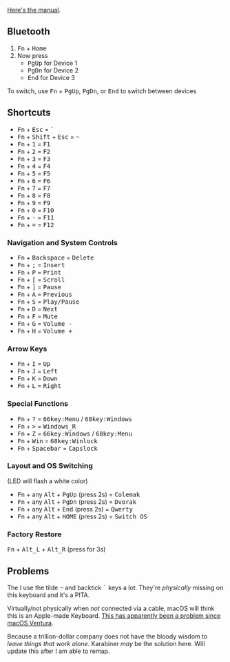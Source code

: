 [Here's the manual](/assets/PC66_Manual.pdf).

## Bluetooth

1. <kbd>Fn</kbd> + <kbd>Home</kbd>
2. Now press
   - <kbd>PgUp</kbd> for Device 1
   - <kbd>PgDn</kbd> for Device 2
   - <kbd>End</kbd> for Device 3

To switch, use <kbd>Fn</kbd> + <kbd>PgUp</kbd>, <kbd>PgDn</kbd>, or <kbd>End</kbd> to switch between devices

## Shortcuts

- <kbd>Fn</kbd> + <kbd>Esc</kbd> = <kbd>`</kbd>
- <kbd>Fn</kbd> + <kbd>Shift</kbd> + <kbd>Esc</kbd> = <kbd>~</kbd>
- <kbd>Fn</kbd> + <kbd>1</kbd> = <kbd>F1</kbd>
- <kbd>Fn</kbd> + <kbd>2</kbd> = <kbd>F2</kbd>
- <kbd>Fn</kbd> + <kbd>3</kbd> = <kbd>F3</kbd>
- <kbd>Fn</kbd> + <kbd>4</kbd> = <kbd>F4</kbd>
- <kbd>Fn</kbd> + <kbd>5</kbd> = <kbd>F5</kbd>
- <kbd>Fn</kbd> + <kbd>6</kbd> = <kbd>F6</kbd>
- <kbd>Fn</kbd> + <kbd>7</kbd> = <kbd>F7</kbd>
- <kbd>Fn</kbd> + <kbd>8</kbd> = <kbd>F8</kbd>
- <kbd>Fn</kbd> + <kbd>9</kbd> = <kbd>F9</kbd>
- <kbd>Fn</kbd> + <kbd>0</kbd> = <kbd>F10</kbd>
- <kbd>Fn</kbd> + <kbd>-</kbd> = <kbd>F11</kbd>
- <kbd>Fn</kbd> + <kbd>=</kbd> = <kbd>F12</kbd>

### Navigation and System Controls

- <kbd>Fn</kbd> + <kbd>Backspace</kbd> = <kbd>Delete</kbd>
- <kbd>Fn</kbd> + <kbd>;</kbd> = <kbd>Insert</kbd>
- <kbd>Fn</kbd> + <kbd>P</kbd> = <kbd>Print</kbd>
- <kbd>Fn</kbd> + <kbd>[</kbd> = <kbd>Scroll</kbd>
- <kbd>Fn</kbd> + <kbd>]</kbd> = <kbd>Pause</kbd>
- <kbd>Fn</kbd> + <kbd>A</kbd> = <kbd>Previous</kbd>
- <kbd>Fn</kbd> + <kbd>S</kbd> = <kbd>Play/Pause</kbd>
- <kbd>Fn</kbd> + <kbd>D</kbd> = <kbd>Next</kbd>
- <kbd>Fn</kbd> + <kbd>F</kbd> = <kbd>Mute</kbd>
- <kbd>Fn</kbd> + <kbd>G</kbd> = <kbd>Volume -</kbd>
- <kbd>Fn</kbd> + <kbd>H</kbd> = <kbd>Volume +</kbd>

### Arrow Keys

- <kbd>Fn</kbd> + <kbd>I</kbd> = <kbd>Up</kbd>
- <kbd>Fn</kbd> + <kbd>J</kbd> = <kbd>Left</kbd>
- <kbd>Fn</kbd> + <kbd>K</kbd> = <kbd>Down</kbd>
- <kbd>Fn</kbd> + <kbd>L</kbd> = <kbd>Right</kbd>

### Special Functions

- <kbd>Fn</kbd> + <kbd>?</kbd> = <kbd>66key:Menu</kbd> / <kbd>68key:Windows</kbd>
- <kbd>Fn</kbd> + <kbd>></kbd> = <kbd>Windows_R</kbd>
- <kbd>Fn</kbd> + <kbd>Z</kbd> = <kbd>66key:Windows</kbd> / <kbd>68key:Menu</kbd>
- <kbd>Fn</kbd> + <kbd>Win</kbd> = <kbd>68key:Winlock</kbd>
- <kbd>Fn</kbd> + <kbd>Spacebar</kbd> = <kbd>Capslock</kbd>

### Layout and OS Switching

(LED will flash a white color)

- <kbd>Fn</kbd> + any <kbd>Alt</kbd> + <kbd>PgUp</kbd> (press 2s) = <kbd>Colemak</kbd>
- <kbd>Fn</kbd> + any <kbd>Alt</kbd> + <kbd>PgDn</kbd> (press 2s) = <kbd>Dvorak</kbd>
- <kbd>Fn</kbd> + any <kbd>Alt</kbd> + <kbd>End</kbd> (press 2s) = <kbd>Qwerty</kbd>
- <kbd>Fn</kbd> + any <kbd>Alt</kbd> + <kbd>HOME</kbd> (press 2s) = <kbd>Switch OS</kbd>

### Factory Restore

<kbd>Fn</kbd> + <kbd>Alt_L</kbd> + <kbd>Alt_R</kbd> (press for 3s)

## Problems

The I use the tilde <kbd>~</kbd> and backtick <kbd>`</kbd> keys a lot. They're _physically_ missing on this keyboard and it's a PITA.

Virtually/not physically when _not_ connected via a cable, macOS will think this is an Apple-made Keyboard. [This has apparently been a problem since macOS Ventura](https://discussions.apple.com/thread/254485490?sortBy=rank).

Because a trillion-dollar company does not have the bloody wisdom to _leave things that work alone_. Karabiner _may_ be the solution here. Will update this after I am able to remap.
